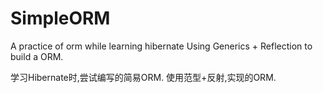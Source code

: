 # SimpleORM
A practice of orm while learning hibernate
Using Generics + Reflection to build a ORM.

学习Hibernate时,尝试编写的简易ORM.
使用范型+反射,实现的ORM.
